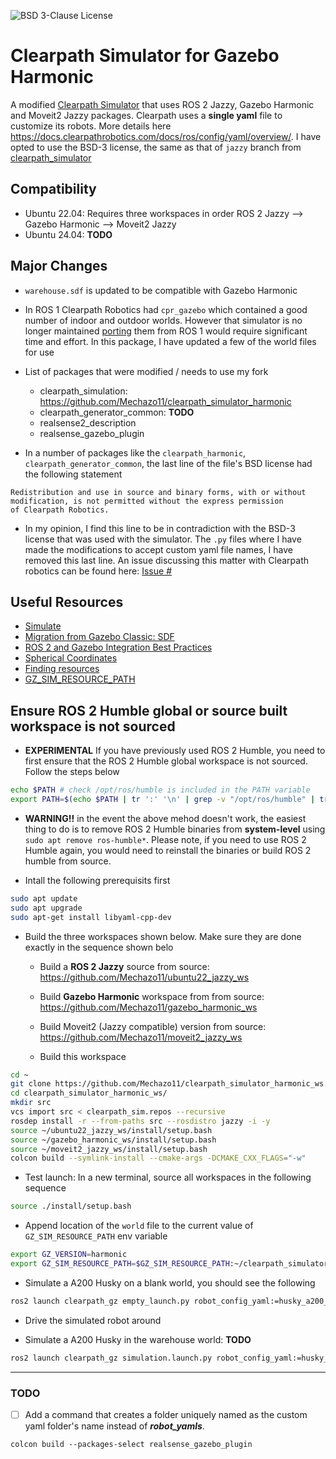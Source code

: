 ![BSD 3-Clause License](https://img.shields.io/badge/License-BSD%203--Clause-blue.svg)

# Clearpath Simulator for Gazebo Harmonic

A modified [Clearpath Simulator](https://github.com/clearpathrobotics/clearpath_simulator) that uses ROS 2 Jazzy, Gazebo Harmonic and Moveit2 Jazzy packages. Clearpath uses a **single yaml** file to customize its robots. More details here https://docs.clearpathrobotics.com/docs/ros/config/yaml/overview/. I have opted to use the BSD-3 license, the same as that of ```jazzy``` branch from [clearpath_simulator](https://github.com/clearpathrobotics/clearpath_simulator/tree/jazzy)

## Compatibility

* Ubuntu 22.04: Requires three workspaces in order ROS 2 Jazzy --> Gazebo Harmonic --> Moveit2 Jazzy
* Ubuntu 24.04: **TODO**

## Major Changes

* ```warehouse.sdf``` is updated to be compatible with Gazebo Harmonic

* In ROS 1 Clearpath Robotics had ```cpr_gazebo``` which contained a good number of indoor and outdoor worlds. However that simulator is no longer maintained [porting](https://github.com/Mechazo11/cpr_gazebo_ros2) them from ROS 1 would require significant time and effort. In this package, I have updated a few of the world files for use

* List of packages that were modified / needs to use my fork
   * clearpath_simulation: https://github.com/Mechazo11/clearpath_simulator_harmonic 
   * clearpath_generator_common: **TODO**
   * realsense2_description
   * realsense_gazebo_plugin

* In a number of packages like the ```clearpath_harmonic```, ```clearpath_generator_common```, the last line of the file's BSD license had the following statement 

```text
Redistribution and use in source and binary forms, with or without
modification, is not permitted without the express permission
of Clearpath Robotics.
```

* In my opinion, I find this line to be in contradiction with the BSD-3 license that was used with the simulator. The ```.py``` files where I have made the modifications to accept custom yaml file names, I have removed this last line. An issue discussing this matter with Clearpath robotics can be found here: [Issue #]()


## Useful Resources

* [Simulate](https://docs.clearpathrobotics.com/docs/ros/tutorials/simulator/simulate/)
* [Migration from Gazebo Classic: SDF](https://gazebosim.org/api/sim/8/migrationsdf.html)
* [ROS 2 and Gazebo Integration Best Practices](https://vimeo.com/showcase/9954564/video/767127300)
* [Spherical Coordinates](https://gazebosim.org/api/sim/8/spherical_coordinates.html)
* [Finding resources](https://gazebosim.org/api/sim/8/resources.html)
* [GZ_SIM_RESOURCE_PATH](https://robotics.stackexchange.com/questions/108511/what-should-gz-sim-resource-path-be-pointing-to)


## Ensure ROS 2 Humble global or source built workspace is not sourced

* **EXPERIMENTAL** If you have previously used ROS 2 Humble, you need to first ensure that the ROS 2 Humble global workspace is not sourced. Follow the steps below

```bash
echo $PATH # check /opt/ros/humble is included in the PATH variable
export PATH=$(echo $PATH | tr ':' '\n' | grep -v "/opt/ros/humble" | tr '\n' ':' | sed 's/:$//')
```

* **WARNING!!** in the event the above mehod doesn't work, the easiest thing to do is to remove ROS 2 Humble binaries from **system-level** using ```sudo apt remove ros-humble*```. Please note, if you need to use ROS 2 Humble again, you would need to reinstall the binaries or build ROS 2 humble from source.


* Intall the following prerequisits first

```bash
sudo apt update
sudo apt upgrade
sudo apt-get install libyaml-cpp-dev
```

* Build the three workspaces shown below. Make sure they are done exactly in the sequence shown belo
  
  * Build a **ROS 2 Jazzy** source from source: https://github.com/Mechazo11/ubuntu22_jazzy_ws
  
  * Build **Gazebo Harmonic** workspace from from source: https://github.com/Mechazo11/gazebo_harmonic_ws
  
  * Build Moveit2 (Jazzy compatible) version from source: https://github.com/Mechazo11/moveit2_jazzy_ws
  
  * Build this workspace

```bash
cd ~
git clone https://github.com/Mechazo11/clearpath_simulator_harmonic_ws.git
cd clearpath_simulator_harmonic_ws/
mkdir src
vcs import src < clearpath_sim.repos --recursive
rosdep install -r --from-paths src --rosdistro jazzy -i -y
source ~/ubuntu22_jazzy_ws/install/setup.bash
source ~/gazebo_harmonic_ws/install/setup.bash
source ~/moveit2_jazzy_ws/install/setup.bash
colcon build --symlink-install --cmake-args -DCMAKE_CXX_FLAGS="-w"
```


* Test launch: In a new terminal, source all workspaces in the following sequence

```bash
source ./install/setup.bash
```

* Append location of the ```world``` file to the current value of ```GZ_SIM_RESOURCE_PATH``` env variable

```bash
export GZ_VERSION=harmonic 
export GZ_SIM_RESOURCE_PATH=$GZ_SIM_RESOURCE_PATH:~/clearpath_simulator_harmonic_ws/install/clearpath_gz/share/clearpath_gz/worlds
```

* Simulate a A200 Husky on a blank world, you should see the following

```bash
ros2 launch clearpath_gz empty_launch.py robot_config_yaml:=husky_a200_sample.yaml
```

* Drive the simulated robot around


* Simulate a A200 Husky in the warehouse world: **TODO**

```bash
ros2 launch clearpath_gz simulation.launch.py robot_config_yaml:=husky_a200_sample.yaml
```

---

### TODO

* [ ] Add a command that creates a folder uniquely named as the custom yaml folder's name
instead of ***robot_yamls***. 

```colcon build --packages-select realsense_gazebo_plugin```